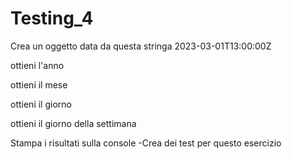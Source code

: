 # Testing_4

Crea un oggetto data da questa stringa 2023-03-01T13:00:00Z

ottieni l'anno

ottieni il mese

ottieni il giorno

ottieni il giorno della settimana

Stampa i risultati sulla console -Crea dei test per questo esercizio
